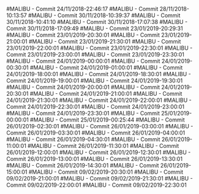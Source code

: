 #MALIBU - Commit 24/11/2018-22:46:17
#MALIBU - Commit 28/11/2018-10:13:57
#MALIBU - Commit 30/11/2018-10:39:37
#MALIBU - Commit 30/11/2018-10:41:10
#MALIBU - Commit 30/11/2018-17:07:38
#MALIBU - Commit 30/11/2018-17:09:49
#MALIBU - Commit 23/01/2019-20:29:31
#MALIBU - Commit 23/01/2019-20:30:01
#MALIBU - Commit 23/01/2019-21:00:01
#MALIBU - Commit 23/01/2019-21:30:01
#MALIBU - Commit 23/01/2019-22:00:01
#MALIBU - Commit 23/01/2019-22:30:01
#MALIBU - Commit 23/01/2019-23:00:01
#MALIBU - Commit 23/01/2019-23:30:01
#MALIBU - Commit 24/01/2019-00:00:01
#MALIBU - Commit 24/01/2019-00:30:01
#MALIBU - Commit 24/01/2019-01:00:01
#MALIBU - Commit 24/01/2019-18:00:01
#MALIBU - Commit 24/01/2019-18:30:01
#MALIBU - Commit 24/01/2019-19:00:01
#MALIBU - Commit 24/01/2019-19:30:01
#MALIBU - Commit 24/01/2019-20:00:01
#MALIBU - Commit 24/01/2019-20:30:01
#MALIBU - Commit 24/01/2019-21:00:01
#MALIBU - Commit 24/01/2019-21:30:01
#MALIBU - Commit 24/01/2019-22:00:01
#MALIBU - Commit 24/01/2019-22:30:01
#MALIBU - Commit 24/01/2019-23:00:01
#MALIBU - Commit 24/01/2019-23:30:01
#MALIBU - Commit 25/01/2019-00:00:01
#MALIBU - Commit 25/01/2019-00:25:44
#MALIBU - Commit 26/01/2019-02:30:01
#MALIBU - Commit 26/01/2019-03:00:01
#MALIBU - Commit 26/01/2019-03:30:01
#MALIBU - Commit 26/01/2019-04:00:01
#MALIBU - Commit 26/01/2019-04:30:01
#MALIBU - Commit 26/01/2019-11:00:01
#MALIBU - Commit 26/01/2019-11:30:01
#MALIBU - Commit 26/01/2019-12:00:01
#MALIBU - Commit 26/01/2019-12:30:01
#MALIBU - Commit 26/01/2019-13:00:01
#MALIBU - Commit 26/01/2019-13:30:01
#MALIBU - Commit 26/01/2019-14:30:01
#MALIBU - Commit 26/01/2019-15:00:01
#MALIBU - Commit 09/02/2019-20:30:01
#MALIBU - Commit 09/02/2019-21:00:01
#MALIBU - Commit 09/02/2019-21:30:01
#MALIBU - Commit 09/02/2019-22:00:01
#MALIBU - Commit 09/02/2019-22:30:01
